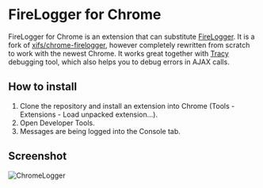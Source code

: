 
FireLogger for Chrome
====================================

FireLogger for Chrome is an extension that can substitute [FireLogger](http://firelogger.binaryage.com/). It is a fork of [xifs/chrome-firelogger](https://github.com/xifs/chrome-firelogger), however completely rewritten from scratch to work with the newest Chrome. It works great together with [Tracy](https://github.com/nette/tracy) debugging tool, which also helps you to debug errors in AJAX calls.

How to install
--------------

1. Clone the repository and install an extension into Chrome (Tools - Extensions - Load unpacked extension...).
2. Open Developer Tools.
3. Messages are being logged into the Console tab.

Screenshot
----------

![ChromeLogger](http://matousskala.cz/files/chromelogger.png)
